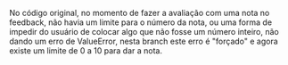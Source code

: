 No código original, no momento de fazer a avaliação com uma nota no feedback, não havia um limite para o número da nota, ou uma forma de impedir do usuário de colocar algo que não fosse um número inteiro, não dando um erro de ValueError, nesta branch este erro é "forçado" e agora existe um limite de 0 a 10 para dar a nota. 
